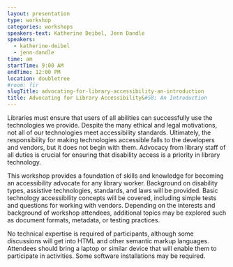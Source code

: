 ```yaml
---
layout: presentation
type: workshop
categories: workshops
speakers-text: Katherine Deibel, Jenn Dandle
speakers:
  - katherine-deibel
  - jenn-dandle
time: am
startTime: 9:00 AM
endTime: 12:00 PM
location: doubletree
#room: fir
slugTitle: advocating-for-library-accessibility-an-introduction
title: Advocating for Library Accessibility&#58; An Introduction
---
```


Libraries must ensure that users of all abilities can successfully use the technologies we provide. Despite the many ethical and legal motivations, not all of our technologies meet accessibility standards. Ultimately, the responsibility for making technologies accessible falls to the developers and vendors, but it does not begin with them. Advocacy from library staff of all duties is crucial for ensuring that disability access is a priority in library technology.

This workshop provides a foundation of skills and knowledge for becoming an accessibility advocate for any library worker. Background on disability types, assistive technologies, standards, and laws will be provided. Basic technology accessibility concepts will be covered, including simple tests and questions for working with vendors. Depending on the interests and background of workshop attendees, additional topics may be explored such as document formats, metadata, or testing practices.

No technical expertise is required of participants, although some discussions will get into HTML and other semantic markup languages. Attendees should bring a laptop or similar device that will enable them to participate in activities. Some software installations may be required.